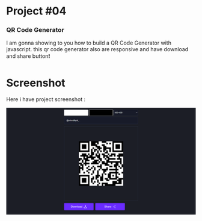 # Project #04

### QR Code Generator
I am gonna showing to you how to build a QR Code Generator with javascript. this qr code generator also are responsive and have download and share button❗️

# Screenshot
Here i have project screenshot :

![screenshot](result.png)
